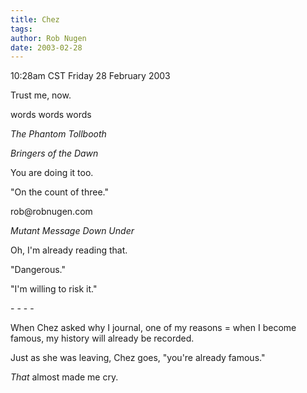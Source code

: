 ```yaml
---
title: Chez
tags: 
author: Rob Nugen
date: 2003-02-28
---
```


<p class=date>10:28am CST Friday 28 February 2003</p>

<p>Trust me, now.</p>

<p>words words words</p>

<p><em>The Phantom Tollbooth</em></p>

<p><em>Bringers of the Dawn</em></p>

<p>You are doing it too.</p>

<p class=message>"On the count of three."</p>

<p>rob@robnugen.com</p>

<p><em>Mutant Message Down Under</em></p>

<p>Oh, I'm already reading that.</p>

<p class=message>"Dangerous."</p>

<p>"I'm willing to risk it."</p>

<p>- - - -</p>

<p>When Chez asked why I journal, one of my reasons = when I become famous, my history will already be recorded.</p>

<p>Just as she was leaving, Chez goes, "you're already famous."</p>

<p><em>That</em> almost made me cry.</p>
